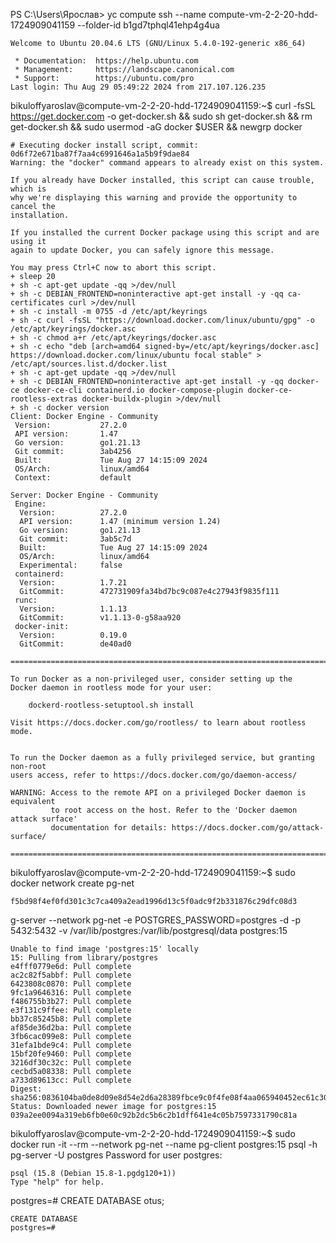 PS C:\Users\Ярослав> yc compute ssh --name compute-vm-2-2-20-hdd-1724909041159 --folder-id b1gd7tphql41ehp4g4ua
```
Welcome to Ubuntu 20.04.6 LTS (GNU/Linux 5.4.0-192-generic x86_64)

 * Documentation:  https://help.ubuntu.com
 * Management:     https://landscape.canonical.com
 * Support:        https://ubuntu.com/pro
Last login: Thu Aug 29 05:49:22 2024 from 217.107.126.235
```
bikuloffyaroslav@compute-vm-2-2-20-hdd-1724909041159:~$ curl -fsSL https://get.docker.com -o get-docker.sh && sudo sh get-docker.sh && rm get-docker.sh && sudo usermod -aG docker $USER && newgrp docker
```
# Executing docker install script, commit: 0d6f72e671ba87f7aa4c6991646a1a5b9f9dae84
Warning: the "docker" command appears to already exist on this system.

If you already have Docker installed, this script can cause trouble, which is
why we're displaying this warning and provide the opportunity to cancel the
installation.

If you installed the current Docker package using this script and are using it
again to update Docker, you can safely ignore this message.

You may press Ctrl+C now to abort this script.
+ sleep 20
+ sh -c apt-get update -qq >/dev/null
+ sh -c DEBIAN_FRONTEND=noninteractive apt-get install -y -qq ca-certificates curl >/dev/null
+ sh -c install -m 0755 -d /etc/apt/keyrings
+ sh -c curl -fsSL "https://download.docker.com/linux/ubuntu/gpg" -o /etc/apt/keyrings/docker.asc
+ sh -c chmod a+r /etc/apt/keyrings/docker.asc
+ sh -c echo "deb [arch=amd64 signed-by=/etc/apt/keyrings/docker.asc] https://download.docker.com/linux/ubuntu focal stable" > /etc/apt/sources.list.d/docker.list
+ sh -c apt-get update -qq >/dev/null
+ sh -c DEBIAN_FRONTEND=noninteractive apt-get install -y -qq docker-ce docker-ce-cli containerd.io docker-compose-plugin docker-ce-rootless-extras docker-buildx-plugin >/dev/null
+ sh -c docker version
Client: Docker Engine - Community
 Version:           27.2.0
 API version:       1.47
 Go version:        go1.21.13
 Git commit:        3ab4256
 Built:             Tue Aug 27 14:15:09 2024
 OS/Arch:           linux/amd64
 Context:           default

Server: Docker Engine - Community
 Engine:
  Version:          27.2.0
  API version:      1.47 (minimum version 1.24)
  Go version:       go1.21.13
  Git commit:       3ab5c7d
  Built:            Tue Aug 27 14:15:09 2024
  OS/Arch:          linux/amd64
  Experimental:     false
 containerd:
  Version:          1.7.21
  GitCommit:        472731909fa34bd7bc9c087e4c27943f9835f111
 runc:
  Version:          1.1.13
  GitCommit:        v1.1.13-0-g58aa920
 docker-init:
  Version:          0.19.0
  GitCommit:        de40ad0

================================================================================

To run Docker as a non-privileged user, consider setting up the
Docker daemon in rootless mode for your user:

    dockerd-rootless-setuptool.sh install

Visit https://docs.docker.com/go/rootless/ to learn about rootless mode.


To run the Docker daemon as a fully privileged service, but granting non-root
users access, refer to https://docs.docker.com/go/daemon-access/

WARNING: Access to the remote API on a privileged Docker daemon is equivalent
         to root access on the host. Refer to the 'Docker daemon attack surface'
         documentation for details: https://docs.docker.com/go/attack-surface/

================================================================================
```
bikuloffyaroslav@compute-vm-2-2-20-hdd-1724909041159:~$ sudo docker network create pg-net
```
f5bd98f4ef0fd301c3c7ca409a2ead1996d13c5f0adc9f2b331876c29dfc08d3
```
g-server --network pg-net -e POSTGRES_PASSWORD=postgres -d -p 5432:5432 -v /var/lib/postgres:/var/lib/postgresql/data postgres:15
```
Unable to find image 'postgres:15' locally
15: Pulling from library/postgres
e4fff0779e6d: Pull complete
ac2c82f5abbf: Pull complete
6423808c0870: Pull complete
9fc1a9646316: Pull complete
f486755b3b27: Pull complete
e3f131c9ffee: Pull complete
bb37c85245b8: Pull complete
af85de36d2ba: Pull complete
3fb6cac099e8: Pull complete
31efa1bde9c4: Pull complete
15bf20fe9460: Pull complete
3216df30c32c: Pull complete
cecbd5a08338: Pull complete
a733d89613cc: Pull complete
Digest: sha256:0836104ba0de8d09e8d54e2d6a28389fbce9c0f4fe08f4aa065940452ec61c30
Status: Downloaded newer image for postgres:15
039a2ee0094a319eb6fb0e60c92b2dc5b6c2b1dff641e4c05b7597331790c81a
```
bikuloffyaroslav@compute-vm-2-2-20-hdd-1724909041159:~$ sudo docker run -it --rm --network pg-net --name pg-client postgres:15 psql -h pg-server -U postgres
Password for user postgres:
```
psql (15.8 (Debian 15.8-1.pgdg120+1))
Type "help" for help.
```

postgres=# CREATE DATABASE otus;
```
CREATE DATABASE
postgres=#
```
